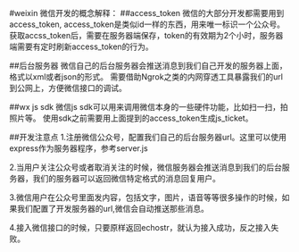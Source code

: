 #weixin
微信开发的概念解释：
##access_token
微信的大部分开发都需要用到access_token, access_token是类似id一样的东西，用来唯一标识一个公众号。
获取accss_token后，需要在服务器端保存，token的有效期为2个小时，服务器端需要有定时刷新access_token的行为。

##后台服务器
微信自己的后台服务器会推送消息到我们自己开发的服务器上面，格式以xml或者json的形式。
需要借助Ngrok之类的内网穿透工具暴露我们的url到公网上，方便微信接口的调试。

##wx js sdk
微信js sdk可以用来调用微信本身的一些硬件功能，比如扫一扫，拍照片等。
使用sdk之前需要用上面提到的access_token生成js_ticket。

##开发注意点
1.注册微信公众号，配置我们自己的后台服务器url。这里可以使用express作为服务器程序，参考server.js

2.当用户关注公众号或者取消关注的时候，微信服务器会推送消息到我们的后台服务器，我们的服务器可以返回微信特定格式的消息回复用户。

3.微信用户在公众号里面发内容，包括文字，图片，语音等等很多操作的时候，如果我们配置了开发服务器的url,微信会自动推送那些消息。

4.接入微信接口的时候，只要原样返回echostr，就认为接入成功，反之接入失败。
